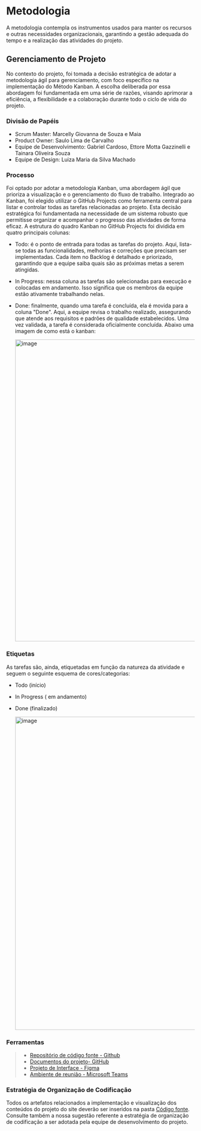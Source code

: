 
# Metodologia

A metodologia contempla os instrumentos usados para manter os recursos e outras necessidades organizacionais, garantindo a gestão adequada do tempo e a realização das atividades do projeto.

## Gerenciamento de Projeto

No contexto do projeto, foi tomada a decisão estratégica de adotar a metodologia ágil para gerenciamento, com foco específico na implementação do Método Kanban. A escolha deliberada por essa abordagem foi fundamentada em uma série de razões, visando aprimorar a eficiência, a flexibilidade e a colaboração durante todo o ciclo de vida do projeto.

### Divisão de Papéis

* Scrum Master: Marcelly Giovanna de Souza e Maia
* Product Owner: Saulo Lima de Carvalho
* Equipe de Desenvolvimento: Gabriel Cardoso, Ettore Motta Gazzinelli e Tainara Oliveira Souza
* Equipe de Design: Luiza Maria da Silva Machado

### Processo

Foi optado por adotar a metodologia Kanban, uma abordagem ágil que prioriza a visualização e o gerenciamento do fluxo de trabalho. Integrado ao Kanban, foi elegido utilizar o GitHub Projects como ferramenta central para listar e controlar todas as tarefas relacionadas ao projeto. Esta decisão estratégica foi fundamentada na necessidade de um sistema robusto que permitisse organizar e acompanhar o progresso das atividades de forma eficaz. A estrutura do quadro Kanban no GitHub Projects foi dividida em quatro principais colunas:

* Todo: é o ponto de entrada para todas as tarefas do projeto. Aqui, lista-se todas as funcionalidades, melhorias e correções que precisam ser implementadas. Cada item no Backlog é detalhado e priorizado, garantindo que a equipe saiba quais são as próximas metas a serem atingidas.
* In Progress: nessa coluna as tarefas são selecionadas para execução e colocadas em andamento. Isso significa que os membros da equipe estão ativamente trabalhando nelas.
* Done: finalmente, quando uma tarefa é concluída, ela é movida para a coluna "Done". Aqui, a equipe revisa o trabalho realizado, assegurando que atende aos requisitos e padrões de qualidade estabelecidos. Uma vez validada, a tarefa é considerada oficialmente concluída.
Abaixo uma imagem de como está o kanban:

   <img width="806" alt="image" src="https://github.com/ICEI-PUC-Minas-PMV-ADS/pmv-ads-2024-1-e2-proj-int-t2-En-cantos_do_brasil/assets/85742337/0a21a11a-fec5-4c8f-bc9b-009874fe8ffd">




### Etiquetas

As tarefas são, ainda, etiquetadas em função da natureza da atividade e seguem o seguinte esquema de cores/categorias:

* Todo (início)
* In Progress ( em andamento)
* Done (finalizado)


  <img width="836" alt="image" src="https://github.com/ICEI-PUC-Minas-PMV-ADS/pmv-ads-2024-1-e2-proj-int-t2-En-cantos_do_brasil/assets/85742337/549587b8-6888-4dd2-950a-58584cfb7b11">


### Ferramentas

> - [Repositório de código fonte - Github](https://github.com/ICEI-PUC-Minas-PMV-ADS/pmv-ads-2024-1-e2-proj-int-t2-En-cantos_do_brasil/blob/main/src/README.md?plain=1)
> - [Documentos do projeto- GitHub](https://github.com/ICEI-PUC-Minas-PMV-ADS/pmv-ads-2024-1-e2-proj-int-t2-En-cantos_do_brasil/tree/main/docs)
> - [Projeto de Interface - Figma](https://www.figma.com/)
> - [Ambiente de reunião - Microsoft Teams](https://teams.microsoft.com/_#/school/conversations/Geral?threadId=19:rhIE0idjoNgQHZPXsmFC3tAOm2YhwrxhnBxDpORmZ1M1@thread.tacv2&ctx=channel)

  ### Estratégia de Organização de Codificação

Todos os artefatos relacionados a implementação e visualização dos conteúdos do projeto do site deverão ser inseridos na pasta [Código fonte](https://github.com/ICEI-PUC-Minas-PMV-ADS/pmv-ads-2024-1-e2-proj-int-t2-En-cantos_do_brasil/blob/main/src/README.md?plain=1). Consulte também a nossa sugestão referente a estratégia de organização de codificação a ser adotada pela equipe de desenvolvimento do projeto.
